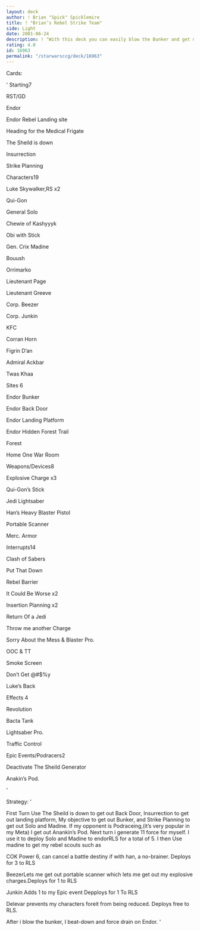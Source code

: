 ```yaml
---
layout: deck
author: ! Brian "Spick" Spicklemire
title: ! "Brian’s Rebel Strike Team"
side: Light
date: 2001-06-24
description: ! "With this deck you can easily blow the Bunker and get massive force drains."
rating: 4.0
id: 16963
permalink: "/starwarsccg/deck/16963"
---
```

Cards: 

' 
Starting7

RST/GD

Endor

Endor Rebel Landing site

Heading for the Medical Frigate

The Sheild is down

Insurrection

Strike Planning


Characters19

Luke Skywalker,RS x2

Qui-Gon

General Solo

Chewie of Kashyyyk

Obi with Stick

Gen. Crix Madine

Bouush

Orrimarko

Lieutenant Page

Lieutenant Greeve

Corp. Beezer

Corp. Junkin

KFC

Corran Horn

Figrin D’an

Admiral Ackbar

Twas Khaa


Sites 6

Endor Bunker

Endor Back Door

Endor Landing Platform

Endor Hidden Forest Trail

 Forest

Home One War Room


Weapons/Devices8

Explosive Charge x3

Qui-Gon’s Stick

Jedi Lightsaber

Han’s Heavy Blaster Pistol

Portable Scanner

Merc. Armor


Interrupts14

Clash of Sabers

Put That Down

Rebel Barrier

It Could Be Worse x2

Insertion Planning x2

Return Of a Jedi

Throw me another Charge

Sorry About the Mess & Blaster Pro.

OOC & TT

Smoke Screen 

Don’t Get @#$%y

Luke’s Back


Effects 4

Revolution

Bacta Tank

Lightsaber Pro.

Traffic Control


Epic Events/Podracers2

Deactivate The Sheild Generator

Anakin’s Pod.


'

Strategy: '

First Turn Use The Sheild is down to get out Back Door, Insurrection to get out landing platform, My objective to get out Bunker, and Strike Planning to get out Solo and Madine. If my opponent is Podraceing,(it’s very popular in my Meta) I get out Anankin’s Pod. Next turn i generate 11 force for myself. I use it to deploy Solo and Madine to endorRLS for a total of 5. I then Use madine to get my rebel scouts such as


COK Power 6, can cancel a battle destiny if with han, a no-brainer. Deploys for 3 to RLS


BeezerLets me get out portable scanner which lets me get out my explosive charges.Deploys for 1 to RLS


Junkin Adds 1 to my Epic event Depploys for 1 To RLS


Delevar prevents my characters foreit from being reduced. Deploys free to RLS.


After i blow the bunker, I beat-down and force drain on Endor.  '
